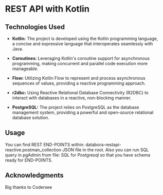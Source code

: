 # REST API with Kotlin

## Technologies Used

- **Kotlin:** The project is developed using the Kotlin programming language, a concise and expressive language that interoperates seamlessly with Java.
  
- **Coroutines:** Leveraging Kotlin's coroutine support for asynchronous programming, making concurrent and parallel code execution more manageable.
  
- **Flow:** Utilizing Kotlin Flow to represent and process asynchronous sequences of values, providing a reactive programming approach.
  
- **r2dbc:** Using Reactive Relational Database Connectivity (R2DBC) to interact with databases in a reactive, non-blocking manner.
  
- **PostgreSQL:** The project relies on PostgreSQL as the database management system, providing a powerful and open-source relational database solution.

## Usage

You can find REST END-POINTS within: databora-restapi-reactive.postman_collection JSON file in the root.
Also you can run SQL query in pgAdmin from file: SQL for Postgresql so that you have schema ready for END-POINTS.


## Acknowledgments

Big thanks to Codersee 
